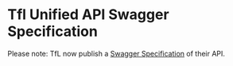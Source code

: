 # Tfl Unified API Swagger Specification

Please note: TfL now publish a [Swagger Specification](https://api.tfl.gov.uk/  "Official TfL API Swagger Specification") of their API.

